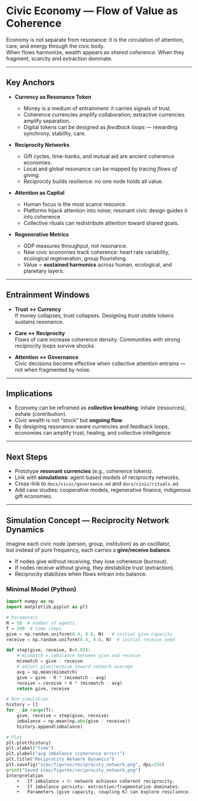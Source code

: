 # Civic Economy — Flow of Value as Coherence

Economy is not separate from resonance: it is the circulation of attention, care, and energy through the civic body.  
When flows harmonize, wealth appears as *shared coherence*. When they fragment, scarcity and extraction dominate.

---

## Key Anchors

- **Currency as Resonance Token**  
  - Money is a medium of entrainment: it carries signals of trust.  
  - Coherence currencies amplify collaboration; extractive currencies amplify separation.  
  - Digital tokens can be designed as *feedback loops* — rewarding synchrony, stability, care.

- **Reciprocity Networks**  
  - Gift cycles, time-banks, and mutual aid are ancient coherence economies.  
  - Local and global resonance can be mapped by tracing *flows of giving*.  
  - Reciprocity builds resilience: no one node holds all value.

- **Attention as Capital**  
  - Human focus is the most scarce resource.  
  - Platforms hijack attention into noise; resonant civic design guides it into coherence.  
  - Collective rituals can redistribute attention toward shared goals.

- **Regenerative Metrics**  
  - GDP measures throughput, not resonance.  
  - New civic economies track coherence: heart rate variability, ecological regeneration, group flourishing.  
  - Value = **sustained harmonics** across human, ecological, and planetary layers.

---

## Entrainment Windows

- **Trust ↔ Currency**  
  If money collapses, trust collapses. Designing *trust-stable* tokens sustains resonance.

- **Care ↔ Reciprocity**  
  Flows of care increase coherence density. Communities with strong reciprocity loops survive shocks.

- **Attention ↔ Governance**  
  Civic decisions become effective when collective attention entrains — not when fragmented by noise.

---

## Implications

- Economy can be reframed as **collective breathing**: inhale (resources), exhale (contribution).  
- Civic wealth is not “stock” but **ongoing flow**.  
- By designing resonance-aware currencies and feedback loops, economies can amplify trust, healing, and collective intelligence.

---

## Next Steps

- Prototype **resonant currencies** (e.g., coherence tokens).  
- Link with **simulations**: agent-based models of reciprocity networks.  
- Cross-link to `docs/civic/governance.md` and `docs/civic/rituals.md`.  
- Add case studies: cooperative models, regenerative finance, indigenous gift economies.
- ---

## Simulation Concept — Reciprocity Network Dynamics

Imagine each civic node (person, group, institution) as an oscillator,  
but instead of pure frequency, each carries a **give/receive balance**.

- If nodes give without receiving, they lose coherence (burnout).  
- If nodes receive without giving, they destabilize trust (extraction).  
- Reciprocity stabilizes when flows entrain into balance.  

### Minimal Model (Python)

```python
import numpy as np
import matplotlib.pyplot as plt

# Parameters
N = 50  # number of agents
T = 200  # time steps
give = np.random.uniform(0.4, 0.6, N)   # initial give capacity
receive = np.random.uniform(0.4, 0.6, N)  # initial receive need

def step(give, receive, K=0.05):
    # mismatch = imbalance between give and receive
    mismatch = give - receive
    # adjust give/receive toward network average
    avg = np.mean(mismatch)
    give = give - K * (mismatch - avg)
    receive = receive + K * (mismatch - avg)
    return give, receive

# Run simulation
history = []
for _ in range(T):
    give, receive = step(give, receive)
    imbalance = np.mean(np.abs(give - receive))
    history.append(imbalance)

# Plot
plt.plot(history)
plt.xlabel("time")
plt.ylabel("avg imbalance (coherence error)")
plt.title("Reciprocity Network Dynamics")
plt.savefig("sims/figures/reciprocity_network.png", dpi=150)
print("Saved sims/figures/reciprocity_network.png")
Interpretation
	•	If imbalance → 0: network achieves coherent reciprocity.
	•	If imbalance persists: extraction/fragmentation dominates.
	•	Parameters (give capacity, coupling K) can explore resilience.
